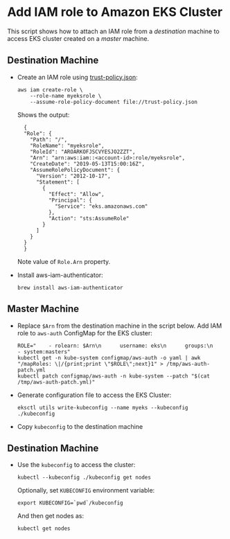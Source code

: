 # Add IAM role to Amazon EKS Cluster

This script shows how to attach an IAM role from a _destination_ machine to access EKS cluster created on a _master_ machine.

## Destination Machine

- Create an IAM role using [trust-policy.json](trust-policy.json):

	```
	aws iam create-role \
		--role-name myeksrole \
		--assume-role-policy-document file://trust-policy.json
	```

  Shows the output:

  ```
	{
    "Role": {
      "Path": "/",
      "RoleName": "myeksrole",
      "RoleId": "AROARKOFJSCVYESJO2ZZT",
      "Arn": "arn:aws:iam::<account-id>:role/myeksrole",
      "CreateDate": "2019-05-13T15:00:16Z",
      "AssumeRolePolicyDocument": {
        "Version": "2012-10-17",
        "Statement": [
          {
            "Effect": "Allow",
            "Principal": {
              "Service": "eks.amazonaws.com"
            },
            "Action": "sts:AssumeRole"
          }
        ]
      }
    }
	}
	```

  Note value of `Role.Arn` property.
- Install aws-iam-authenticator:

	```
	brew install aws-iam-authenticator
	```

## Master Machine

- Replace `$Arn` from the destination machine in the script below. Add IAM role to `aws-auth` ConfigMap for the EKS cluster:

	```
	ROLE="    - rolearn: $Arn\n      username: eks\n      groups:\n        - system:masters"
	kubectl get -n kube-system configmap/aws-auth -o yaml | awk "/mapRoles: \|/{print;print \"$ROLE\";next}1" > /tmp/aws-auth-patch.yml
	kubectl patch configmap/aws-auth -n kube-system --patch "$(cat /tmp/aws-auth-patch.yml)"
	```

- Generate configuration file to access the EKS Cluster:

	```
	eksctl utils write-kubeconfig --name myeks --kubeconfig ./kubeconfig
	```

- Copy `kubeconfig` to the destination machine

## Destination Machine

- Use the `kubeconfig` to access the cluster:

	```
	kubectl --kubeconfig ./kubeconfig get nodes
	```

	Optionally, set `KUBECONFIG` environment variable:

	```
	export KUBECONFIG=`pwd`/kubeconfig
	```

	And then get nodes as:

	```
	kubectl get nodes
	```

